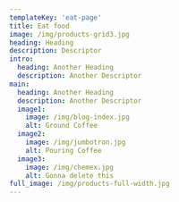 ```yaml
---
templateKey: 'eat-page'
title: Eat food
image: /img/products-grid3.jpg
heading: Heading
description: Descriptor
intro:
  heading: Another Heading
  description: Another Descriptor
main:
  heading: Another Heading
  description: Another Descriptor
  image1:
    image: /img/blog-index.jpg
    alt: Ground Coffee
  image2:
    image: /img/jumbotron.jpg
    alt: Pouring Coffee
  image3:
    image: /img/chemex.jpg
    alt: Gonna delete this
full_image: /img/products-full-width.jpg
---
```

